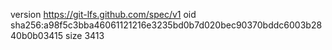 version https://git-lfs.github.com/spec/v1
oid sha256:a98f5c3bba46061121216e3235bd0b7d020bec90370bddc6003b2840b0b03415
size 3413
